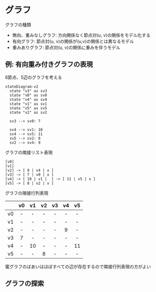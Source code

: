 # グラフ

グラフの種類

+ 無向、重みなしグラフ: 方向関係なく節点対(u, v)の関係をモデル化する
+ 有向グラフ: 節点対(u, v)の関係が(u,v)の関係とは異なるモデル
+ 重みありグラフ: 節点対(u, v)の関係に重みを伴うモデル

## 例: 有向重み付きグラフの表現

6節点、5辺のグラフを考える

```mermaid
stateDiagram-v2
  state "v3" as sv3
  state "v0" as sv0
  state "v4" as sv4
  state "v1" as sv1
  state "v5" as sv5
  state "v2" as sv2

  sv3 --> sv0: 7

  sv4 --> sv1: 10
  sv4 --> sv5: 11
  sv5 --> sv2: 8
  sv2 --> sv4: 9
```

グラフの隣接リスト表現

```text
[v0]
[v1]
[v2] -> [ 9 | v4 | x ]
[v3] -> [ 7 | v0 | x ]
[v4] -> [ 10 | v1 |  ] -> [ 11 | v5 | x ]
[v5] -> [ 8 | v2 | x ]
```

グラフの隣接行列表現

| | v0 | v1 | v2 | v3 | v4 | v5 |
| :----- | :-----: | :-----: | :-----: | :-----: | :-----:  |:-----:  |
| v0 | - |  - |  - |  - |  - |  - | 
| v1 | - |  - |  - |  - |  - |  - | 
| v2 | - | - | - | - | 9 | - |
| v3 | 7 | - | - | - | - | - |
| v4 |  - | 10 | - | - | - | 11 |
| v5 |  - | - | 8 | - | - | - |

蜜グラフのばあいはほぼすべての辺が存在するので隣接行列表現の方がよい

## グラフの探索

